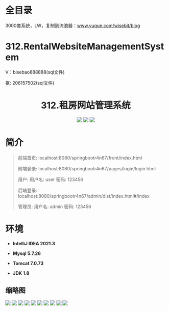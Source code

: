 # 全目录

3000套系统，LW，复制到流浪器：www.yuque.com/wisebit/blog


# 312.RentalWebsiteManagementSystem

<p>V：bisebao888888(sql文件)</p>
<p>抠: 206157502(sql文件)</p>

<p><h1 align="center">312.租房网站管理系统</h1></p>


<p align="center">
	<img src="https://img.shields.io/badge/jdk-1.8-orange.svg"/>
    <img src="https://img.shields.io/badge/springBoot-5.x-lightgrey.svg"/>
    <img src="https://img.shields.io/badge/vue-3.x-blue.svg"/>
</p>

# 简介
>
> 
>
> 前端首页: localhost:8080/springbootr4n67/front/index.html
>
> 前端登录: localhost:8080/springbootr4n67/pages/login/login.html
>
> 用户: 用户名: user 密码: 123456
>
> 后端登录: localhost:8080/springbootr4n67/admin/dist/index.html#/index
>
> 管理员: 用户名: admin 密码: 123456



# 环境

- <b>IntelliJ IDEA 2021.3</b>

- <b>Mysql 5.7.26</b>

- <b>Tomcat 7.0.73</b>

- <b>JDK 1.8</b>

## 缩略图

![](https://bitwise.oss-cn-heyuan.aliyuncs.com/2024/9/10/b45172d2-a966-4189-80d8-d073e33bd7ec.png)
![](https://bitwise.oss-cn-heyuan.aliyuncs.com/2024/9/10/71ec7c90-8f35-458c-97d6-594a25f10d96.png)
![](https://bitwise.oss-cn-heyuan.aliyuncs.com/2024/9/10/eebff019-8371-4708-80eb-db0e214b5927.png)
![](https://bitwise.oss-cn-heyuan.aliyuncs.com/2024/9/10/f498313d-53ae-4316-bded-06d7e86a20cc.png)
![](https://bitwise.oss-cn-heyuan.aliyuncs.com/2024/9/10/8181c66d-5307-43e0-9d25-58952448c293.png)
![](https://bitwise.oss-cn-heyuan.aliyuncs.com/2024/9/10/aad04ecc-f2ad-4c26-91d6-af013476e3ba.png)
![](https://bitwise.oss-cn-heyuan.aliyuncs.com/2024/9/10/80fe082a-ad89-4ac6-91a0-d13a8bcf7690.png)
![](https://bitwise.oss-cn-heyuan.aliyuncs.com/2024/9/10/353b4a2c-0d3c-4734-9453-3ab7350b955d.png)
![](https://bitwise.oss-cn-heyuan.aliyuncs.com/2024/9/10/b82233ef-9093-489a-8e2c-9d65a4147cf2.png)
![](https://bitwise.oss-cn-heyuan.aliyuncs.com/2024/9/10/c065504a-0c88-4358-bcf7-24350a9b235a.png)

